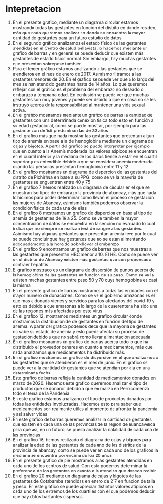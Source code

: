 # Intepretacion
1. En el presente grafico, mediante un diagrama circular estamos mostrando todas las gestantes
en funcion del distrito en donde residen, más que nada queremos analizar en donde se encuentra 
la mayor cantidad de gestantes para un futuro estudio de datos
2. En el segundo gráfico analizamos el estado físico de las gestantes atendidas en el Centro de
salud bellavista, lo hacemos mediante un grafico de barras y en general se puede deducir que 
existen más gestantes de estado físico normal. Sin embargo, hay muchas gestantes que presentan 
sobrepeso también
3. Para el tercer gráfico estamos analizando a las gestantes que se atendieron en el mes de enero
de 2017. Asimismo filtramos a las gestantes menores de 20. En el grafico se puede ver que a lo largo
del mes se han atendido gestantes hasta de 14 años. Lo que queremos reflejar con el gráfico es
el problema del embarazo no deseado o embarazo a temprana edad. En conlusión se puede ver que 
muchas gestantes son muy jovenes y puede ser debido a que en casa no se les instruyó acerca de 
la responsabilidad al mantener una vida sexual activa.
4. En el grafico mostramos mediante un grafico de barras la cantidad de gestantes con una determinada
conexion fisica todo esto en función a su edad gestacional, como se puede mostrar, por ejemplo 
para las gestante con deficit predominan las de 33 años
5. En el grafico más que nada mostrar las gestantes que presentan algun tipo de anemia en base a la 
de hemoglobina mediante un diagrama de cajas y bigotes. A partir del grafico se puede interpretar
por ejemplo que en cuanto a la Anemia moderada los valores atipicos se encuentran en el cuartil
inferior y la mediana de los datos tiende a estar en el cuartil superior y es entendible debido a 
que se considera anemia moderada cuando las personas presentan hemoglobina entre 11 y 12
6. En el grafico mostramos un diagrama de dispercion de las gestantes del distrito de Pichirhua 
en base a su PPG, como se ve la mayoría de gestantes se enguentran entre 40 y 75
7. En el grafico 7 hemos realizado un diagrama de circular en el que se muestran lso tipos de embarazo 
la provincia de abancay, más que nada lo hicimos para poder determinar como llevan el proceso de gestación
las mujeres de Abancay, asimismo también podemos observar la condición física de cada una de ellas
8. En el grafico 8 mostramos un grafico de dispercion en base al tipo de anemia de gestantes de 16 a 25.
Como se ve tambien la mayor concentración de datos se encuentra en la seccion no evaluado lo cual indica
que no siempre se realizan test de sangre a las gestantes. Asimismo hay algunas gestantes que presentan anemia 
leve por lo cual se puede concluir que hay gestantes que no se estan alimentando adecuadamente a la hora
de sobrellevar el embarazo
9. En el grafico 9 encontramos un grafico de barras que nos muestras a las gestantes que presentan HBC menor a 10.
El HB. Como se puede ver en el distrito de Abancay existen más gestantes que son propensas a contraer hepatitis
10. El grafico mostrado es un diagrama de dispersión de puntos acerca de la hemoglobina de las gestantes en funcion 
de su peso. Como se ve la existen muchas gestantes entre peso 50 y 70 cuya hemoglobina es casi la misma
11. En el presente grafico de barras mostramos a todas las entidades con el mayor numero de donaciones. Como se ve
el gobierno amazonas es el que mas a donado vienes y servicios para los afectados del covid-19 y esto es debido a
que amazonas a lo largo de la cuaerentena ha sido una de las regiones más afectadas por este virus
12. En el grafico 12, mostramos mediantes un grafico circular donde mostramos la distribucion de de gestantes en 
funcion del tipo de anemia. A partir del grafico podemos decir que la mayoría de gestantes no sabe su estado de anemia
y esto puede afectar su proceso de gestación debido a que no sabrá como llevar alimentación adecuada
13. En el grafico mostramos un grafico de barras acerca todo lo que ha distribuido el proveedor cenares en cuanto a 
medicamentos, más que nada analizamos que medicamentos ha distribuido más.
14. En el grafico mostramos un grafico de dispersion en el que analizamos a las gestantes que se atendieron en el mes de 
junio. En el grafico se puede ver a la cantidad de gestantes que se atendian por dia en una determinada fecha
15. Este grafico de barras refleja la cantidad de medicamentos donados en marzo de 2020. Hacemos este grafico queremos analizar
el tipo de productos que se donaron debido a que en marzo en Perú comenzó todo el tema de la Pandemia
16. En este grafico estamos analizando el tipo de productos donados por todas las entidades involucradas. Hacemos 
esto para saber que medicamentos son realmente utiles al momento de afrontar la pandemia y así salvar vidas
17. En este grafico de barras queremos analizar la cantidad de gestantes que existen en cada una de las provincias
de la region de huancavelica para que así, en un futuro, se pueda analizar la natalidad de cada una de las provincias
18. En el grafico 18, hemos realizado el diagrama de cajas y bigotes para analizar la edad de las gestantes de cada
uno de los distritos de la provincia de abancay, como se puede ver en cada uno de los graficos la mediana se encuentra
por encima de los 20 años
19. En el presente grafico de pie mostramos a las gestantes atendidas en cada uno de los centros de salud. Con esto podemos determinar
la preferencia de las gestantes en cuanto a la atención que desean recibir
20. En el grafico 20 mediante un diagrama de cajas y bigotes de las gestantes de Cotabamba atendidas en enero de 217 en funcion de talla y peso.
En este grafico se puede apreciar distintos valores atipicos en cada uno de los extremos de los cuartiles con el que podemos
deducir que hay datos bastantes dispersos 